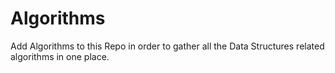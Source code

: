# Algorithms
Add Algorithms to this Repo in order to gather all the Data Structures related algorithms in one place.
